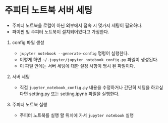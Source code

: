 # 주피터 노트북 서버 세팅

- 주피터 노트북을 로컬이 아닌 외부에서 접속 시 몇가지 세팅이 필요하다.
- 파이썬 및 주피터 노트북이 설치되어있다고 가정한다.

1. config 파일 생성

    - `jupyter notebook --generate-config` 명령어 실행한다.
    - 이렇게 하면 `~/.jupyter/jupyter_notebook_config.py` 파일이 생성된다.
    - 이 파일 안에는 서버 세팅에 대한 설정 사항이 명시 된 파일이다.

2. 서버 세팅

    - 직접 `jupyter_notebook_config.py` 내용을 수정하거나 간단히 세팅을 하고싶다면 setting.py 또는 setting,ipynb 파일을 실행한다.

3. 주피터 노트북 실행
    - 주피터 노트북를 실행 할 위치에 가서 `jupyter notebook` 실행
